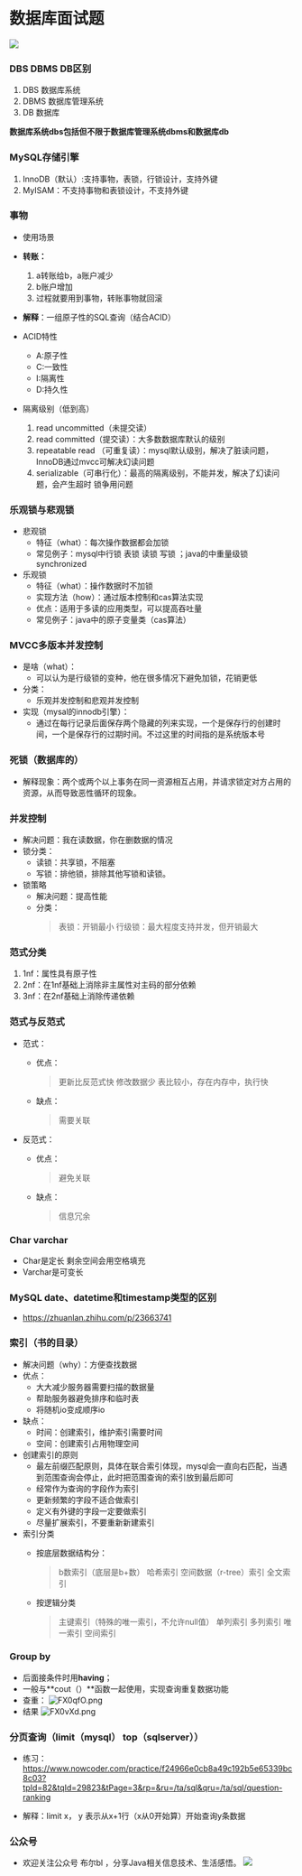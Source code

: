 # 数据库面试题 #
[![](https://user-gold-cdn.xitu.io/2019/1/11/1683c49fb1190595?w=680&h=453&f=jpeg&s=45834)](https://imgchr.com/i/FXc580)
### DBS DBMS DB区别 ###
1. DBS 数据库系统
1. DBMS 数据库管理系统
1. DB 数据库

**数据库系统dbs包括但不限于数据库管理系统dbms和数据库db**

### MySQL存储引擎 ###
1. InnoDB（默认）:支持事物，表锁，行锁设计，支持外键
1. MyISAM：不支持事物和表锁设计，不支持外键

### 事物 ###

- 使用场景
- **转账：**
	1. a转账给b，a账户减少
	1. b账户增加
	1. 过程就要用到事物，转账事物就回滚

- **解释**：一组原子性的SQL查询（结合ACID）
- ACID特性
	- 	A:原子性
	-	C:一致性
	-	I:隔离性
	-	D:持久性
- 隔离级别（低到高）
	1. read uncommitted（未提交读）
	1. read committed（提交读）：大多数数据库默认的级别
	1. repeatable read （可重复读）：mysql默认级别，解决了脏读问题，InnoDB通过mvcc可解决幻读问题
	1. serializable（可串行化）：最高的隔离级别，不能并发，解决了幻读问题，会产生超时 锁争用问题

### 乐观锁与悲观锁 ###
- 悲观锁
	- 特征（what）：每次操作数据都会加锁
	- 常见例子：mysql中行锁 表锁 读锁 写锁 ；java的中重量级锁synchronized
- 乐观锁
	- 特征（what）：操作数据时不加锁
	- 实现方法（how）：通过版本控制和cas算法实现
	- 优点：适用于多读的应用类型，可以提高吞吐量
	- 常见例子：java中的原子变量类（cas算法）

### MVCC多版本并发控制 ###

- 是啥（what）：
 	- 可以认为是行级锁的变种，他在很多情况下避免加锁，花销更低
- 分类：
 	- 乐观并发控制和悲观并发控制
- 实现（mysal的innodb引擎）：
	- 通过在每行记录后面保存两个隐藏的列来实现，一个是保存行的创建时间，一个是保存行的过期时间。不过这里的时间指的是系统版本号

### 死锁（数据库的） ###

- 解释现象：两个或两个以上事务在同一资源相互占用，并请求锁定对方占用的资源，从而导致恶性循环的现象。

### 并发控制 ###

- 解决问题：我在读数据，你在删数据的情况
- 锁分类：
	- 读锁：共享锁，不阻塞
	- 写锁：排他锁，排除其他写锁和读锁。
- 锁策略
 	- 解决问题：提高性能
	- 分类：
		>  表锁：开销最小
		>  行级锁：最大程度支持并发，但开销最大

### 范式分类 ###

1. 1nf：属性具有原子性
1. 2nf：在1nf基础上消除非主属性对主码的部分依赖
1. 3nf：在2nf基础上消除传递依赖


### 范式与反范式 ###

- 范式：
	- 优点：	
		> 更新比反范式快
		> 修改数据少
		> 表比较小，存在内存中，执行快
    
    - 缺点：
		> 需要关联

- 反范式：
 	- 优点：
		> 避免关联

    - 缺点：
		> 信息冗余

### Char varchar ###

- Char是定长 剩余空间会用空格填充
- Varchar是可变长

### MySQL date、datetime和timestamp类型的区别 ###

- https://zhuanlan.zhihu.com/p/23663741

### 索引（书的目录） ###

- 解决问题（why）：方便查找数据
- 优点：
	- 大大减少服务器需要扫描的数据量
	- 帮助服务器避免排序和临时表
	- 将随机io变成顺序io
- 缺点：
 	- 时间：创建索引，维护索引需要时间
	- 空间：创建索引占用物理空间
- 创建索引的原则
	- 最左前缀匹配原则，具体在联合索引体现，mysql会一直向右匹配，当遇到范围查询会停止，此时把范围查询的索引放到最后即可
	- 经常作为查询的字段作为索引
	- 更新频繁的字段不适合做索引
	- 定义有外键的字段一定要做索引
	- 尽量扩展索引，不要重新新建索引
- 索引分类
 	- 按底层数据结构分：
		> b数索引（底层是b+数）
		> 哈希索引
		> 空间数据（r-tree）索引
		> 全文索引

 	- 按逻辑分类
		> 主键索引（特殊的唯一索引，不允许null值）
		> 单列索引
		> 多列索引
		> 唯一索引
		> 空间索引

### Group by ### 	

- 后面接条件时用**having**；
- 一般与**cout（）**函数一起使用，实现查询重复数据功能
- 查重： 
![FX0qfO.png](https://user-gold-cdn.xitu.io/2019/1/11/1683c13d0f74422c?w=489&h=87&f=png&s=4951)
- 结果
![FX0vXd.png](https://user-gold-cdn.xitu.io/2019/1/11/1683c13d09f8f96d?w=184&h=88&f=png&s=3495)
 

### 分页查询（limit（mysql） top（sqlserver）） ###

- 练习：
	https://www.nowcoder.com/practice/f24966e0cb8a49c192b5e65339bc8c03?tpId=82&tqId=29823&tPage=3&rp=&ru=/ta/sql&qru=/ta/sql/question-ranking

- 解释：limit x， y 表示从x+1行（x从0开始算）开始查询y条数据

### 公众号 ###

- 欢迎关注公众号 布尔bl ，分享Java相关信息技术、生活感悟。
![](https://user-gold-cdn.xitu.io/2019/1/7/1682779cf3c1c0b5?w=258&h=258&f=jpeg&s=22140)
